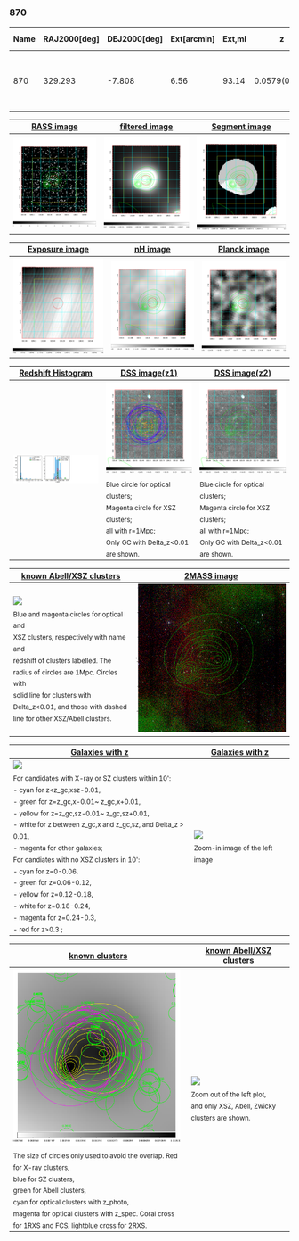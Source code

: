 <div STYLE="page-break-after: always;"></div>

### 870

|Name|RAJ2000[deg]|DEJ2000[deg] |Ext[arcmin]| Ext,ml | z | z_src| C|GC(XSZ,Delta_z<0.01)| GC(OPT,Delta_z<0.01)|GC| R_sig[arcmin] | R500[arcmin] | R500[Mpc]| CRsig[c/s] | CR500[c/s] |L500[1E44 erg/s]|F500[1E-12 erg/s/cm^2]| M500[1E14 Msun]|Tx[keV]|Cnt_sig|Beta|Rc[arcmin]|Comment|Alias|
|---|---|---|---|---|---|------|---|--------|---------|----------|---|---|---|---|---|---|---|---|---|---|---|---|---|---|
|870| 329.293| -7.808| 6.56| 93.14| 0.0579(0.005)| z1, z_xsz| B| L03, MCXC, XB| A, N, W| A, C, F20, L03, MCXC, N, W, XB| 26.675| 12.377| 0.833| 0.438(0.080)| 0.402(0.073)| 0.593(0.071)| 7.391(0.886)| 1.74(0.11)| 3.06(0.12)| 157.0| 0.721(-0.087+0.121)| 8.606(-1.595+1.933)| -| k551|

|[RASS image](../image/870/870_img.pdf)|[filtered image](../image/870/870_fil.pdf)|[Segment image](../image/870/870_seg.pdf)|
|-------------------|--------------------|-------------------|
| <img src="../image/870/870_img.png" width="300">  | <img src="../image/870/870_fil.png" width="300">   | <img src="../image/870/870_seg.png" width="300">  |

|[Exposure image](../image/870/870_mex.pdf)| [nH image](../image/870/870_nh.pdf)| [Planck image](../image/870/870_p.pdf)|
|-------------------|--------------------|-------------------|
|<img src="../image/870/870_mex.png" width="300">   | <img src="../image/870/870_nh.png" width="300">    | <img src="../image/870/870_p.png" width="300"> |

|[Redshift Histogram](../image/870/870_zg.pdf) | [DSS image(z1)](../image/870/870_dss_z1.pdf)      |  [DSS image(z2)](../image/870/870_dss_z2.pdf)    |
|-------------------|--------------------|-------------------|
|<img src="../image/870/870_zg.png" width="300"> |<img src="../image/870/870_dss_z1.png" width="300"> <sub><br>Blue circle for optical clusters; <br>Magenta circle for XSZ clusters; <br>all with r=1Mpc; <br>Only GC with Delta_z<0.01 are shown. </sub>| <img src="../image/870/870_dss_z2.png" width="300"><sub><br>Blue circle for optical clusters; <br>Magenta circle for XSZ clusters; <br>all with r=1Mpc; <br>Only GC with Delta_z<0.01 are shown. </sub> |

|[known Abell/XSZ clusters](../image/870/870_m.pdf) | [2MASS image](../image/870/870_2mass.pdf)      |
|-------------------|-------------------|
|<img src=../image/870/870_m.png width="300"> <br><sub>Blue and magenta circles for optical and <br>XSZ clusters, respectively with name and <br>redshift of clusters labelled. The <br>radius of circles are 1Mpc. Circles with <br>solid line for clusters with <br>Delta_z<0.01, and those with dashed <br>line for other XSZ/Abell clusters.        </sub>|<img src="../image/870/870_2mass.png" width="300">  |

|[Galaxies with z](../image/870/870_opt_ned.pdf) |[Galaxies with z](../image/870/870_opt_ned_zoom.pdf) |
|-------------------|-------------------|
| <img src=../image/870/870_opt_ned.png width="300"> <br><sub> For candidates with X-ray or SZ clusters within 10': <br> - cyan for z<z_gc,xsz-0.01, <br> - green for z=z_gc,x-0.01~ z_gc,x+0.01, <br> - yellow for z=z_gc,sz-0.01~ z_gc,sz+0.01, <br> - white for z between z_gc,x and z_gc,sz, and Delta_z > 0.01, <br> - magenta for other galaxies; <br>For candiates with no XSZ clusters in 10': <br> - cyan for z=0-0.06, <br> - green for z=0.06-0.12, <br> - yellow for z=0.12-0.18, <br> - white for z=0.18-0.24, <br> - magenta for z=0.24-0.3, <br> - red for z>0.3 ;  </sub>|<img src=../image/870/870_opt_ned_zoom.png width="300">  <br><sub> Zoom-in image of the left image</sub>|

|[known clusters](../image/870/870_gc.pdf) |[known Abell/XSZ clusters](../image/870/870_gc_large.pdf) |
|-------------------|-------------------|
| <img src=../image/870/870_gc.png width="300"> <br><sub> The size of circles only used to avoid the overlap. Red for X-ray clusters, <br> blue for SZ clusters, <br> green for Abell clusters, <br> cyan for optical clusters with z_photo, <br> magenta for optical clusters with z_spec. Coral cross for 1RXS and FCS, lightblue cross for 2RXS. </sub>|<img src=../image/870/870_gc_large.png width="300"> <br><sub> Zoom out of the left plot, <br> and only XSZ, Abell, Zwicky clusters are shown. </sub> |



